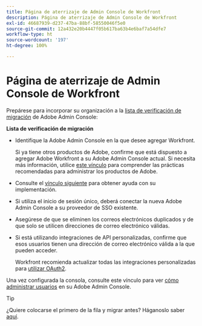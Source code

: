 ```yaml
---
title: Página de aterrizaje de Admin Console de Workfront
description: Página de aterrizaje de Admin Console de Workfront
exl-id: 46687939-d237-47ba-88bf-58550046f5e0
source-git-commit: 12a432e20b4447f05b617ba63b4e6baf7a54dfe7
workflow-type: ht
source-wordcount: '197'
ht-degree: 100%

---
```


# Página de aterrizaje de Admin Console de Workfront

Prepárese para incorporar su organización a la [lista de verificación de migración](https://experienceleague.adobe.com/docs/workfront/using/administration-and-setup/admin-in-admin-console/prep-for-admin-console.html?lang=es) de Adobe Admin Console:

**Lista de verificación de migración**

* Identifique la Adobe Admin Console en la que desee agregar Workfront.

  Si ya tiene otros productos de Adobe, confirme que está dispuesto a agregar Adobe Workfront a su Adobe Admin Console actual. Si necesita más información, utilice [este vínculo](https://helpx.adobe.com/es/enterprise/using/admin-console.html) para comprender las prácticas recomendadas para administrar los productos de Adobe.

* Consulte el [vínculo siguiente](https://helpx.adobe.com/es/enterprise/using/deployment-planning.html) para obtener ayuda con su implementación.
* Si utiliza el inicio de sesión único, deberá conectar la nueva Adobe Admin Console a su proveedor de SSO existente.
* Asegúrese de que se eliminen los correos electrónicos duplicados y de que solo se utilicen direcciones de correo electrónico válidas.
* Si está utilizando integraciones de API personalizadas, confirme que esos usuarios tienen una dirección de correo electrónico válida a la que pueden acceder.

  Workfront recomienda actualizar todas las integraciones personalizadas para [utilizar OAuth2](https://experienceleague.adobe.com/docs/workfront/using/administration-and-setup/configure-integrations/create-oauth-application.html?lang=es).

Una vez configurada la consola, consulte este vínculo para ver [cómo administrar usuarios](https://experienceleague.adobe.com/docs/workfront/using/administration-and-setup/add-users/create-manage-users/admin-console.html?lang=es) en su Adobe Admin Console.

>[!TIP]
>
>¿Quiere colocarse el primero de la fila y migrar antes? Háganoslo saber [aquí](https://workfront.az1.qualtrics.com/jfe/form/SV_9T5LuHf05JUOPAi).